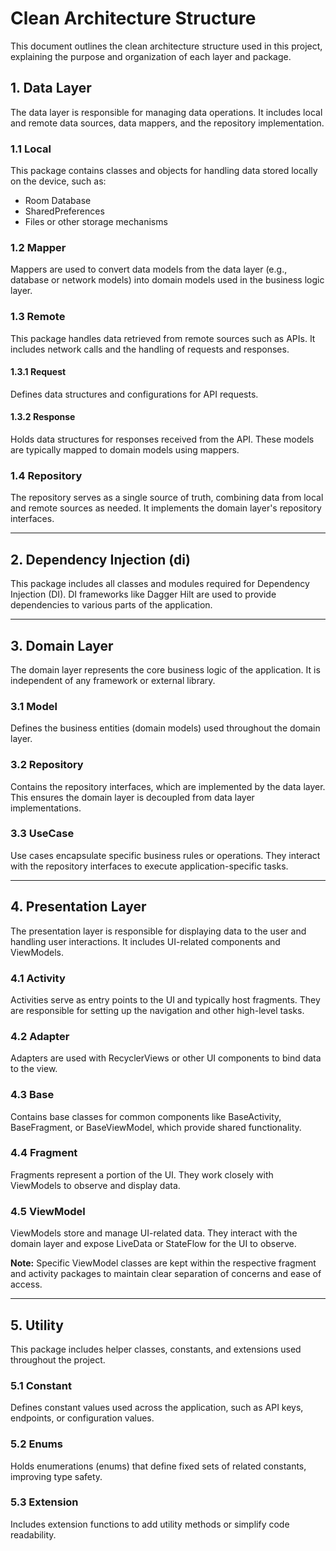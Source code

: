 <h1>Clean Architecture Structure</h1>

<p>This document outlines the clean architecture structure used in this project, explaining the purpose and organization of each layer and package.</p>

<h2>1. Data Layer</h2>
<p>The data layer is responsible for managing data operations. It includes local and remote data sources, data mappers, and the repository implementation.</p>

<h3>1.1 Local</h3>
<p>This package contains classes and objects for handling data stored locally on the device, such as:</p>
<ul>
    <li>Room Database</li>
    <li>SharedPreferences</li>
    <li>Files or other storage mechanisms</li>
</ul>

<h3>1.2 Mapper</h3>
<p>Mappers are used to convert data models from the data layer (e.g., database or network models) into domain models used in the business logic layer.</p>

<h3>1.3 Remote</h3>
<p>This package handles data retrieved from remote sources such as APIs. It includes network calls and the handling of requests and responses.</p>

<h4>1.3.1 Request</h4>
<p>Defines data structures and configurations for API requests.</p>

<h4>1.3.2 Response</h4>
<p>Holds data structures for responses received from the API. These models are typically mapped to domain models using mappers.</p>

<h3>1.4 Repository</h3>
<p>The repository serves as a single source of truth, combining data from local and remote sources as needed. It implements the domain layer's repository interfaces.</p>

<hr>

<h2>2. Dependency Injection (di)</h2>
<p>This package includes all classes and modules required for Dependency Injection (DI). DI frameworks like Dagger Hilt are used to provide dependencies to various parts of the application.</p>

<hr>

<h2>3. Domain Layer</h2>
<p>The domain layer represents the core business logic of the application. It is independent of any framework or external library.</p>

<h3>3.1 Model</h3>
<p>Defines the business entities (domain models) used throughout the domain layer.</p>

<h3>3.2 Repository</h3>
<p>Contains the repository interfaces, which are implemented by the data layer. This ensures the domain layer is decoupled from data layer implementations.</p>

<h3>3.3 UseCase</h3>
<p>Use cases encapsulate specific business rules or operations. They interact with the repository interfaces to execute application-specific tasks.</p>

<hr>

<h2>4. Presentation Layer</h2>
<p>The presentation layer is responsible for displaying data to the user and handling user interactions. It includes UI-related components and ViewModels.</p>

<h3>4.1 Activity</h3>
<p>Activities serve as entry points to the UI and typically host fragments. They are responsible for setting up the navigation and other high-level tasks.</p>

<h3>4.2 Adapter</h3>
<p>Adapters are used with RecyclerViews or other UI components to bind data to the view.</p>

<h3>4.3 Base</h3>
<p>Contains base classes for common components like BaseActivity, BaseFragment, or BaseViewModel, which provide shared functionality.</p>

<h3>4.4 Fragment</h3>
<p>Fragments represent a portion of the UI. They work closely with ViewModels to observe and display data.</p>

<h3>4.5 ViewModel</h3>
<p>ViewModels store and manage UI-related data. They interact with the domain layer and expose LiveData or StateFlow for the UI to observe.</p>
<p><b>Note:</b> Specific ViewModel classes are kept within the respective fragment and activity packages to maintain clear separation of concerns and ease of access.</p>
<hr>

<h2>5. Utility</h2>
<p>This package includes helper classes, constants, and extensions used throughout the project.</p>

<h3>5.1 Constant</h3>
<p>Defines constant values used across the application, such as API keys, endpoints, or configuration values.</p>

<h3>5.2 Enums</h3>
<p>Holds enumerations (enums) that define fixed sets of related constants, improving type safety.</p>

<h3>5.3 Extension</h3>
<p>Includes extension functions to add utility methods or simplify code readability.</p>
